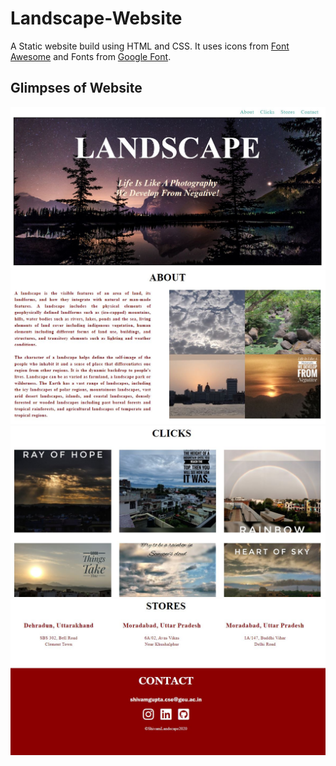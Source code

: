 # Landscape-Website

A Static website build using HTML and CSS. It uses icons from <a href="https://fontawesome.com/">Font Awesome</a> and Fonts from <a href="https://fonts.google.com/">Google Font</a>. 

<h2>Glimpses of Website</h2>
<img src='https://raw.githubusercontent.com/shivam1808/Landscape-Website/master/Landscape.JPG' border='0' alt='Landscape'/>
<img src='https://raw.githubusercontent.com/shivam1808/Landscape-Website/master/Landscape2.JPG' border='0' alt='Landscape'/>
<img src='https://raw.githubusercontent.com/shivam1808/Landscape-Website/master/Landscape3.JPG' border='0' alt='Landscape'/>
<img src='https://raw.githubusercontent.com/shivam1808/Landscape-Website/master/Landscape4.JPG' border='0' alt='Landscape'/>
